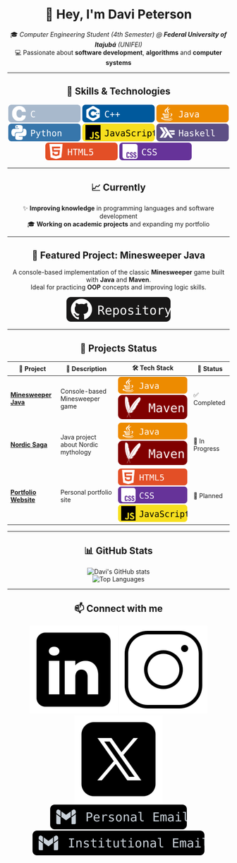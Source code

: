 <div align="center">
  
# 👋 Hey, I'm **Davi Peterson**  
🎓 *Computer Engineering Student (4th Semester) @ **Federal University of Itajubá** (UNIFEI)*  
💻 Passionate about **software development**, **algorithms** and **computer systems**  

---

## 🚀 Skills & Technologies

<img src="assets/badges/c.svg" alt="C" height="40">
<img src="assets/badges/cpp.svg" alt="C++" height="40">
<img src="assets/badges/java.svg" alt="Java" height="40">
<img src="assets/badges/python.svg" alt="Python" height="40">
<img src="assets/badges/javascript.svg" alt="JavaScript" height="40">
<img src="assets/badges/haskell.svg" alt="Haskell" height="40">
<img src="assets/badges/html5.svg" alt="HTML5" height="40">
<img src="assets/badges/css.svg" alt="CSS" height="40">

---

## 📈 Currently

✨ **Improving knowledge** in programming languages and software development  
🎓 **Working on academic projects** and expanding my portfolio  

---

## 📌 Featured Project: Minesweeper Java

A console-based implementation of the classic **Minesweeper** game built with **Java** and **Maven**.  
Ideal for practicing **OOP** concepts and improving logic skills.

[![GitHub - Minesweeper Java](assets/badges/repository.svg)](https://github.com/davipeterson/minesweeper-java)

---

## 📂 Projects Status

| 🚀 Project | 📝 Description | 🛠 Tech Stack | 📌 Status |
|------------|---------------|---------------|-----------|
| [**Minesweeper Java**](https://github.com/davipeterson/minesweeper-java) | Console-based Minesweeper game | ![Java](assets/badges/java.svg) ![Maven](assets/badges/maven.svg) | ✅ Completed |
| [**Nordic Saga**](https://github.com/davipeterson/nordic-saga) | Java project about Nordic mythology | ![Java](assets/badges/java.svg) ![Maven](assets/badges/maven.svg) | 🚧 In Progress |
| [**Portfolio Website**](https://github.com/davipeterson/portfolio) | Personal portfolio site | ![HTML5](assets/badges/html5.svg) ![CSS](assets/badges/css.svg) ![JavaScript](assets/badges/javascript.svg) | 📝 Planned |

---

## 📊 GitHub Stats

![Davi's GitHub stats](https://github-readme-stats.vercel.app/api?username=davipeterson&show_icons=true&theme=radical)  
![Top Languages](https://github-readme-stats.vercel.app/api/top-langs/?username=davipeterson&layout=compact&theme=radical)

---

## 📫 Connect with me

[![LinkedIn](assets/badges/linkedin.svg)](https://www.linkedin.com/in/davi-peterson-a6b733280/)
[![Instagram](assets/badges/instagram.svg)](https://www.instagram.com/davipeterson07/)
[![X](assets/badges/x.svg)](https://x.com/naitass/)
[![Personal Email](assets/badges/personal.svg)](mailto:davipeter7@gmail.com)
[![Institutional Email](assets/badges/institutional.svg)](mailto:d2024006756@unifei.edu.br)

</div>

